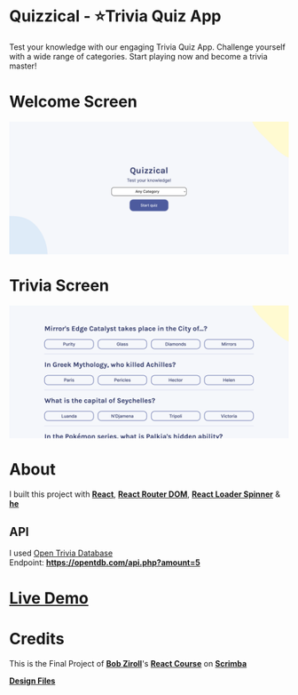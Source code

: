 # Quizzical - ⭐Trivia Quiz App

Test your knowledge with our engaging Trivia Quiz App. Challenge yourself with a wide range of categories. Start playing now and become a trivia master!

# Welcome Screen

<img src="welcome.png" alt="Welcome Screen"  align="center" />

<br />

# Trivia Screen

<img src="trivia.png" alt="Trivia Screen"  align="center" />

<br />

# About

I built this project with **[React](https://www.npmjs.com/package/react)**, **[React Router DOM](https://www.npmjs.com/package/react-router-dom)**, **[React Loader Spinner](https://www.npmjs.com/package/react-loader-spinner)** & **[he](https://www.npmjs.com/package/he)**

## API

I used [Open Trivia Database](https://opentdb.com/)
<br />
Endpoint: **https://opentdb.com/api.php?amount=5**

# [Live Demo](https://julian-quizzical.netlify.app)

# Credits

This is the Final Project of **[Bob Ziroll](https://twitter.com/bobziroll)**'s **[React Course](https://scrimba.com/learn/learnreact)** on **[Scrimba](https://scrimba.com)**

**[Design Files](https://scrimba.com/links/figma-quizzical)**

